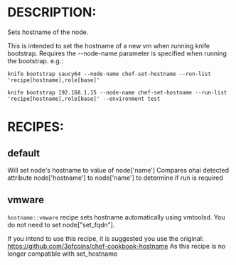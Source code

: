 # DESCRIPTION:

Sets hostname of the node. 

This is intended to set the hostname of a new vm when running knife bootstrap. 
Requires the --node-name parameter is specified when running the bootstrap. e.g.:

    knife bootstrap saucy64 --node-name chef-set-hostname --run-list 'recipe[hostname],role[base]' 

    knife bootstrap 192.168.1.15 --node-name chef-set-hostname --run-list 'recipe[hostname],role[base]' --environment test

# RECIPES:

## default

Will set node's hostname to value of node['name']
Compares ohai detected attribute node['hostname'] to node['name'] to determine if run is required

## vmware

`hostname::vmware` recipe sets hostname automatically using vmtoolsd.
You do not need to set node["set_fqdn"].

If you intend to use this recipe, it is suggested you use the original: https://github.com/3ofcoins/chef-cookbook-hostname
As this recipe is no longer compatible with set_hostname
